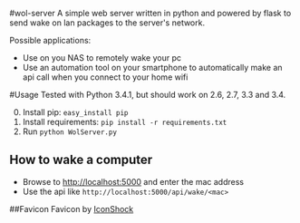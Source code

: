 #wol-server
A simple web server written in python and powered by flask to send wake on lan packages to the server's network.

Possible applications:

- Use on you NAS to remotely wake your pc
- Use an automation tool on your smartphone to automatically make an api call when you connect to your home wifi

#Usage
Tested with Python 3.4.1, but should work on 2.6, 2.7, 3.3 and 3.4.

0. Install pip: `easy_install pip`
1. Install requirements: `pip install -r requirements.txt`
2. Run `python WolServer.py`

## How to wake a computer
- Browse to [http://localhost:5000](http://localhost:5000) and enter the mac address
- Use the api like `http://localhost:5000/api/wake/<mac>`

##Favicon
Favicon by [IconShock](http://www.iconshock.com/)
